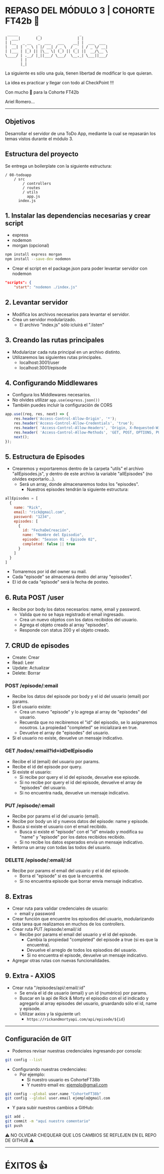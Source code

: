 # REPASO DEL MÓDULO 3 | COHORTE FT42b 📆

```
 _____         _                  _            
|  ___|       (_)                | |           
| |__   _ __   _  ___   ___    __| |  ___  ___ 
|  __| | '_ \ | |/ __| / _ \  / _` | / _ \/ __|
| |___ | |_) || |\__ \| (_) || (_| ||  __/\__ \
\____/ | .__/ |_||___/ \___/  \__,_| \___||___/
       | |                                     
       |_|                                     
```

La siguiente es sólo una guía, tienen libertad de modificar lo que quieran.

La idea es practicar y llegar con todo al CheckPoint !!!

Con mucho 💛 para la Cohorte FT42b

Ariel Romero...
______

## Objetivos
Desarrollar el servidor de una ToDo App, mediante la cual se repasarán los temas vistos durante el módulo 3.

## Estructura del proyecto
Se entrega un boilerplate con la siguiente estructura:

```
/ 08-todoapp
    / src
        / controllers
        / routes
        / utils
          app.js
      index.js
```
## 1. Instalar las dependencias necesarias y crear script
- express
- nodemon
- morgan (opcional)
```bash
npm install express morgan
npm install --save-dev nodemon
```
- Crear el script en el package.json para poder levantar servidor con nodemon
```json
"scripts": {
    "start": "nodemon ./index.js"
```

## 2. Levantar servidor
- Modifica los archivos necesarios para levantar el servidor.
- Crea un servidor modularizado.
  - El archivo "index.js" sólo icluirá el ".listen"

## 3. Creando las rutas principales
- Modularizar cada ruta principal en un archivo distinto.
- Utilizaremos las siguientes rutas principales.
  - localhost:3001/user
  - localhost:3001/episode

## 4. Configurando Middlewares
- Configura los Middlewares necesarios.
- No olvides utilizar `app.use(express.json())`
- También puedes incluir la configuración de CORS

```js
app.use((req, res, next) => {
	res.header('Access-Control-Allow-Origin', '*');
	res.header('Access-Control-Allow-Credentials', 'true');
	res.header( 'Access-Control-Allow-Headers', 'Origin, X-Requested-With, Content-Type, Accept' );
	res.header( 'Access-Control-Allow-Methods', 'GET, POST, OPTIONS, PUT, DELETE' );
	next();
});
```

## 5. Estructura de Episodes
- Crearemos y exportaremos dentro de la carpeta "utils" el archivo "allEpisodes.js", y dentro de este archivo la variable "allEpisodes" (no olvides exportarlo...).
  - Será un array, donde almacenaremos todos los "episodes".
    - Nuestros episodes tendrán la siguiente estructura:
```js
allEpisodes = [
  {
    name: "Rick",
    email: "rick@gmail.com",
    password: "1234",
    episodes: [
      {
        id: "FechaDeCreación",
        name: "Nombre del Episodio",
        episode: "Season 01 - Episode 02",
        completed: false || true
      }
    ]
  }
]
```
- Tomaremos por id del owner su mail.
- Cada "episode" se almacenará dentro del array "episodes".
- El id de cada "episode" será la fecha de posteo.

## 6. Ruta POST /user
- Recibe por body los datos necesarios: name, email y password.
  - Valida que no se haya registrado el email ingresado.
  - Crea un nuevo objetos con los datos recibidos del usuario.
  - Agrega el objeto creado al array "episodes".
  - Responde con status 200 y el objeto creado.

## 7. CRUD de episodes
- Create: Crear
- Read: Leer
- Update: Actualizar
- Delete: Borrar

### POST /episode/:email
- Recibe los datos del episode por body y el id del usuario (email) por params.
- Si el usuario existe:
  - Crea un nuevo "episode" y lo agrega al array de "episodes" del usuario.
  - Recuerda que no recibiremos el "id" del episodio, se lo asignaremos nosotros. La propiedad "completed" se inicializará en true.
  - Devuelve el array de "episodes" del usuario.
- Si el usuario no existe, devuelve un mensaje indicativo.

### GET /todos/:email?id=idDelEpisodio
- Recibe el id (email) del usuario por params.
- Recibe el id del episode por query.
- Si existe el usuario:
  - Si recibe por query el id del episode, devuelve ese episode.
  - Si no recibe por query el id del episode, devuelve el array de "episodes" del usuario.
  - Si no encuentra nada, devuelve un mensaje indicativo.

### PUT /episode/:email
- Recibe por params el id del usuario (email).
- Recibe por body un id y nuevos datos del episode: name y episode.
- Busca si existe el usuario con el email recibido.
  - Busca si existe el "episode" con el "id" enviado y modifica su "name" y "episode" por los datos recibidos recibido.
  - Si no recibe los datos esperados envía un mensaje indicativo.
- Retorna un array con todas las todos del usuario.

### DELETE /episode/:email/:id
- Recibe por params el email del usuario y el id del episode.
  - Borra el "episode" si es que la encuentra.
  - Si no encuentra episode que borrar envía mensaje indicativo.

## 8. Extras
- Crear ruta para validar credenciales de usuario:
  - email y password
- Crear función que encuentre los episodios del usuario, modularizando esta tarea que realizamos en muchos de los controllers.
- Crear ruta PUT /episode/:email/:id
  - Recibe por params el email del usuario y el id del episode.
    - Cambia la propiedad "completed" del episode a true (si es que la encuentra).
    - Devuelve el arreglo de todos los episodios del usuario.
    - Si no encuentra el episode, devuelve un mensaje indicativo.
- Agregar otras rutas con nuevas funcionalidades.

## 9. Extra - AXIOS
- Crear ruta "/episodes/api/:email/:id"
  - Se envía el id de usuario (email) y un id (numérico) por params.
  - Buscar en la api de Rick & Morty el episodio con el id indicado y agregarlo al array episodes del usuario, gruardando sólo el id, name y episode.
  - Utilizar axios y la siguiente url:
    - `https://rickandmortyapi.com/api/episode/${id}`

_____

## Configuración de GIT 

- Podemos revisar nuestras credenciales ingresando por consola:
```bash
git config --list
```
- Configurando nuestras credenciales:
  - Por ejemplo:
    - Si nuestro usuario es CohorteFT38b
    - Y nuestro email es: ejemplo@gmail.com
```bash
git config --global user.name "CohorteFT38b"
git config --global user.email ejemplo@gmail.com
```

- Y para subir nuestros cambios a GitHub:
```bash
git add .
git commit -m "aquí nuestro comentario"
git push
```

⚠️ NO OLVIDAR CHEQUEAR QUE LOS CAMBIOS SE REFLEJEN EN EL REPO DE GITHUB ⚠️

_____

# ÉXITOS 👍

